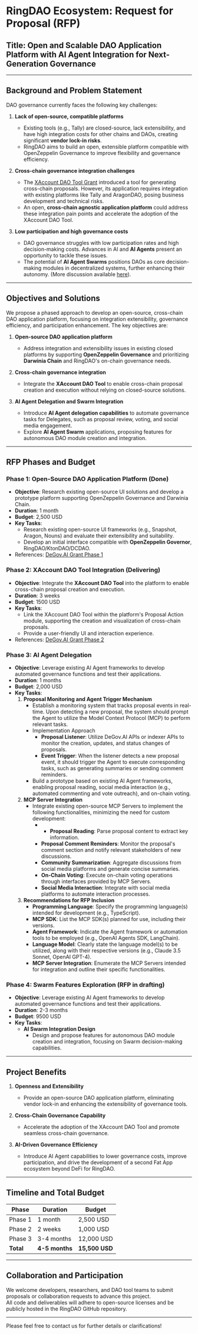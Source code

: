 # RingDAO Ecosystem: Request for Proposal (RFP)

## Title: Open and Scalable DAO Application Platform with AI Agent Integration for Next-Generation Governance

---

## Background and Problem Statement

DAO governance currently faces the following key challenges:

1. **Lack of open-source, compatible platforms**  
   - Existing tools (e.g., Tally) are closed-source, lack extensibility, and have high integration costs for other chains and DAOs, creating significant **vendor lock-in risks**.  
   - RingDAO aims to build an open, extensible platform compatible with OpenZeppelin Governance to improve flexibility and governance efficiency.

2. **Cross-chain governance integration challenges**  
   - The [XAccount DAO Tool Grant](https://github.com/ringecosystem/collaboration/blob/master/grant/projects/new-xAccount.md) introduced a tool for generating cross-chain proposals. However, its application requires integration with existing platforms like Tally and AragonDAO, posing business development and technical risks.  
   - An open, **cross-chain agnostic application platform** could address these integration pain points and accelerate the adoption of the XAccount DAO Tool.

3. **Low participation and high governance costs**  
   - DAO governance struggles with low participation rates and high decision-making costs. Advances in AI and **AI Agents** present an opportunity to tackle these issues.  
   - The potential of **AI Agent Swarms** positions DAOs as core decision-making modules in decentralized systems, further enhancing their autonomy. (More discussion available [here](https://x.com/ringecosystem/status/1875787573848846464)).

---

## Objectives and Solutions

We propose a phased approach to develop an open-source, cross-chain DAO application platform, focusing on integration extensibility, governance efficiency, and participation enhancement. The key objectives are:

1. **Open-source DAO application platform**  
   - Address integration and extensibility issues in existing closed platforms by supporting **OpenZeppelin Governance** and prioritizing **Darwinia Chain** and RingDAO's on-chain governance needs.

2. **Cross-chain governance integration**  
   - Integrate the **XAccount DAO Tool** to enable cross-chain proposal creation and execution without relying on closed-source solutions.

3. **AI Agent Delegation and Swarm Integration**  
   - Introduce **AI Agent delegation capabilities** to automate governance tasks for Delegates, such as proposal review, voting, and social media engagement.  
   - Explore **AI Agent Swarm** applications, proposing features for autonomous DAO module creation and integration.

---

## RFP Phases and Budget

### Phase 1: Open-Source DAO Application Platform (Done)
- **Objective**: Research existing open-source UI solutions and develop a prototype platform supporting OpenZeppelin Governance and Darwinia Chain.  
- **Duration**: 1 month  
- **Budget**: 2,500 USD  
- **Key Tasks**:  
  - Research existing open-source UI frameworks (e.g., Snapshot, Aragon, Nouns) and evaluate their extensibility and suitability.  
  - Develop an initial interface compatible with **OpenZeppelin Governor**, RingDAO/KtonDAO/DCDAO.  
- References: [DeGov.AI Grant Phase 1](https://github.com/ringecosystem/collaboration/blob/master/grant/projects/degov.md)

### Phase 2: XAccount DAO Tool Integration (Delivering)
- **Objective**: Integrate the **XAccount DAO Tool** into the platform to enable cross-chain proposal creation and execution.  
- **Duration**: 3 weeks
- **Budget**: 1500 USD  
- **Key Tasks**:  
  - Link the XAccount DAO Tool within the platform's Proposal Action module, supporting the creation and visualization of cross-chain proposals.  
  - Provide a user-friendly UI and interaction experience.  
- References: [DeGov.AI Grant Phase 2](https://github.com/ringecosystem/collaboration/blob/master/grant/projects/degov-phase-2.md)

### Phase 3: AI Agent Delegation
- **Objective**: Leverage existing AI Agent frameworks to develop automated governance functions and test their applications.  
- **Duration**: 1 months  
- **Budget**: 2,000 USD  
- **Key Tasks**:  
  1. **Proposal Monitoring and Agent Trigger Mechanism**  
     - Establish a monitoring system that tracks proposal events in real-time. Upon detecting a new proposal, the system should prompt the Agent to utilize the Model Context Protocol (MCP) to perform relevant tasks.
     - Implementation Approach
       - **Proposal Listener**: Utilize DeGov.AI APIs or indexer APIs to monitor the creation, updates, and status changes of proposals.
       - **Event Trigger**: When the listener detects a new proposal event, it should trigger the Agent to execute corresponding tasks, such as generating summaries or sending comment reminders.
     - Build a prototype based on existing AI Agent frameworks, enabling proposal reading, social media interaction (e.g., automated commenting and vote outreach), and on-chain voting.  
  2. **MCP Server Integration**  
     - Integrate existing open-source MCP Servers to implement the following functionalities, minimizing the need for custom development:
       - - **Proposal Reading**: Parse proposal content to extract key information.
       - **Proposal Comment Reminders**: Monitor the proposal's comment section and notify relevant stakeholders of new discussions.
       - **Community Summarization**: Aggregate discussions from social media platforms and generate concise summaries.
       - **On-Chain Voting**: Execute on-chain voting operations through interfaces provided by MCP Servers.
       - **Social Media Interaction**: Integrate with social media platforms to automate interaction processes.
  3. **Recommendations for RFP Inclusion**
     - **Programming Language**: Specify the programming language(s) intended for development (e.g., TypeScript).
     - **MCP SDK**: List the MCP SDK(s) planned for use, including their versions.
     - **Agent Framework**: Indicate the Agent framework or automation tools to be employed (e.g., OpenAI Agents SDK, LangChain).
     - **Language Model**: Clearly state the language model(s) to be utilized, along with their respective versions (e.g., Claude 3.5 Sonnet, OpenAI GPT-4).
     - **MCP Server Integration**: Enumerate the MCP Servers intended for integration and outline their specific functionalities.

### Phase 4: Swarm Features Exploration (RFP in drafting)
- **Objective**: Leverage existing AI Agent frameworks to develop automated governance functions and test their applications.  
- **Duration**: 2-3 months  
- **Budget**: 9500 USD  
- **Key Tasks**:    
  - **AI Swarm Integration Design**  
     - Design and propose features for autonomous DAO module creation and integration, focusing on Swarm decision-making capabilities.  

---

## Project Benefits

1. **Openness and Extensibility**  
   - Provide an open-source DAO application platform, eliminating vendor lock-in and enhancing the extensibility of governance tools.  

2. **Cross-Chain Governance Capability**  
   - Accelerate the adoption of the XAccount DAO Tool and promote seamless cross-chain governance.  

3. **AI-Driven Governance Efficiency**  
   - Introduce AI Agent capabilities to lower governance costs, improve participation, and drive the development of a second Fat App ecosystem beyond DeFi for RingDAO.  

---

## Timeline and Total Budget

| Phase       | Duration      | Budget      |
|-------------|---------------|-------------|
| Phase 1     | 1 month       | 2,500 USD   |
| Phase 2     | 2 weeks       | 1,000 USD   |
| Phase 3     | 3-4 months    | 12,000 USD  |
| **Total**   | **4-5 months**| **15,500 USD** |

---

## Collaboration and Participation

We welcome developers, researchers, and DAO tool teams to submit proposals or collaboration requests to advance this project.  
All code and deliverables will adhere to open-source licenses and be publicly hosted in the RingDAO GitHub repository.  

---

Please feel free to contact us for further details or clarifications!
